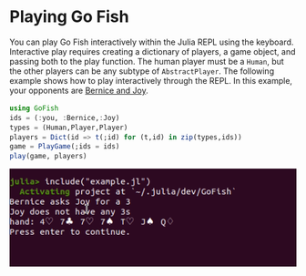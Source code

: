# Playing Go Fish

You can play Go Fish interactively within the Julia REPL using the keyboard. Interactive play requires creating a dictionary of players, a game object, and passing both to the play function. The human player must be a `Human`, but the other players can be any subtype of `AbstractPlayer`. The following example shows how to play interactively through the REPL. In this example, your opponents are [Bernice and Joy](https://youtu.be/X2CzeRaZrYc?t=4). 

```julia 
using GoFish
ids = (:you, :Bernice,:Joy)
types = (Human,Player,Player)
players = Dict(id => t(;id) for (t,id) in zip(types,ids))
game = PlayGame(;ids = ids)
play(game, players)
```

![alt text](./../resources/GoFish.gif)
